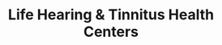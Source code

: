 ---
title: "Life Hearing & Tinnitus Health Centers"
url: /fort-myers/life-hearing-and-tinnitus-health-centers/
shop: hearing aids
---